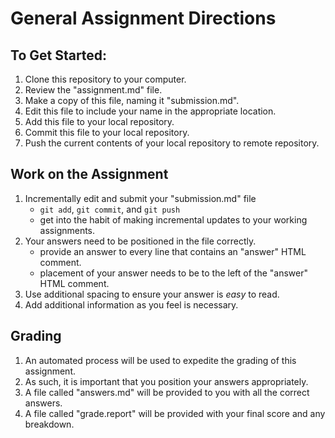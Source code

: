# General Assignment Directions

## To Get Started:
  1. Clone this repository to your computer.  
  2. Review the "assignment.md" file.
  3. Make a copy of this file, naming it "submission.md".
  4. Edit this file to include your name in the appropriate location.
  5. Add this file to your local repository.
  6. Commit this file to your local repository.
  7. Push the current contents of your local repository to remote repository.

## Work on the Assignment
  1. Incrementally edit and submit your "submission.md" file
     - ``git add``, ``git commit``, and ``git push``
     - get into the habit of making incremental updates to your working assignments.
  2. Your answers need to be positioned in the file correctly.
     - provide an answer to every line that contains an "answer" HTML comment.
     - placement of your answer needs to be to the left of the "answer" HTML comment.
  3. Use additional spacing to ensure your answer is _easy_ to read.
  4. Add additional information as you feel is necessary.

## Grading
   1. An automated process will be used to expedite the grading of this assignment. 
   2. As such, it is important that you position your answers appropriately. 
   3. A file called "answers.md" will be provided to you with all the correct answers.
   4. A file called "grade.report" will be provided with your final score and any breakdown.

